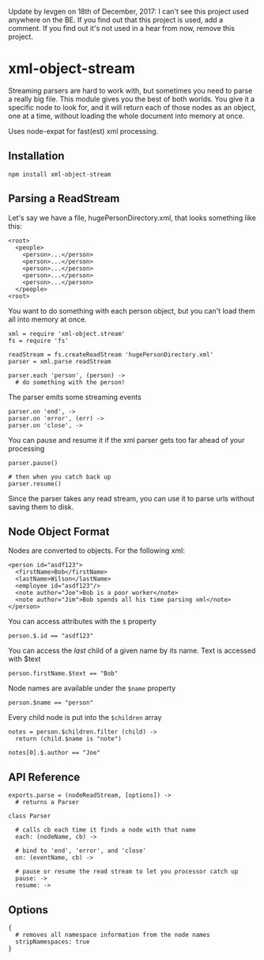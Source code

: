 Update by Ievgen on 18th of December, 2017:
I can't see this project used anywhere on the BE. If you find out that this project is used, add a comment. If you find out it's not used in a hear from now, remove this project.


xml-object-stream
=================

Streaming parsers are hard to work with, but sometimes you need to parse a really big file. This module gives you the best of both worlds. You give it a specific node to look for, and it will return each of those nodes as an object, one at a time, without loading the whole document into memory at once.

Uses node-expat for fast(est) xml processing.

Installation 
------------

    npm install xml-object-stream

Parsing a ReadStream
--------------------

Let's say we have a file, hugePersonDirectory.xml, that looks something like this:

    <root>
      <people>
        <person>...</person>
        <person>...</person>
        <person>...</person>
        <person>...</person>
        <person>...</person>
      </people>
    <root>

You want to do something with each person object, but you can't load them all into memory at once. 

    xml = require 'xml-object.stream'
    fs = require 'fs'

    readStream = fs.createReadStream 'hugePersonDirectory.xml'
    parser = xml.parse readStream

    parser.each 'person', (person) ->
      # do something with the person!

The parser emits some streaming events
    
    parser.on 'end', ->
    parser.on 'error', (err) ->
    parser.on 'close', ->

You can pause and resume it if the xml parser gets too far ahead of your processing

    parser.pause()

    # then when you catch back up
    parser.resume()

Since the parser takes any read stream, you can use it to parse urls without saving them to disk. 

Node Object Format
-----------------

Nodes are converted to objects. For the following xml:

    <person id="asdf123">
      <firstName>Bob</firstName>
      <lastName>Wilson</lastName>
      <employee id="asdf123"/>
      <note author="Joe">Bob is a poor worker</note>
      <note author="Jim">Bob spends all his time parsing xml</note>
    </person>

You can access attributes with the `$` property

    person.$.id == "asdf123"

You can access the *last* child of a given name by its name. Text is accessed with $text
  
    person.firstName.$text == "Bob"

Node names are available under the `$name` property

    person.$name == "person"

Every child node is put into the `$children` array

    notes = person.$children.filter (child) ->
      return (child.$name is "note")

    notes[0].$.author == "Joe"

API Reference
-------------

    exports.parse = (nodeReadStream, [options]) ->
      # returns a Parser

    class Parser

      # calls cb each time it finds a node with that name
      each: (nodeName, cb) ->

      # bind to 'end', 'error', and 'close'
      on: (eventName, cb) ->

      # pause or resume the read stream to let you processor catch up
      pause: ->
      resume: ->
      

Options
----------

    {
      # removes all namespace information from the node names
      stripNamespaces: true
    }

    
